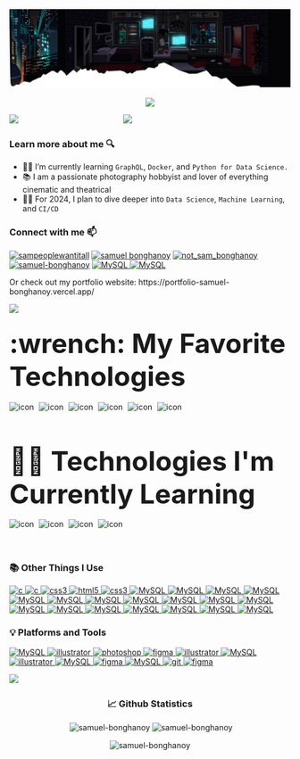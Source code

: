 <img src="top3.png"/>
<p align="center"> <img align="center" src="https://readme-typing-svg.herokuapp.com?font=Press+Start+2P&size=60&duration=4000&pause=700&color=15F7ED&center=true&vCenter=true&random=false&width=1600&height=100&lines=Hello+there!+I'm+Sam;A+Computer+Science+Student;Aspiring+Web+Developer;Anime+and+Photography+nerd+;Data+Science%2FML+enthusiast;and+I+really+hate+C" width="800" /></p> 
<!-- <h2 align="left">📌 About Me</h2> -->
<img src="https://user-images.githubusercontent.com/73097560/115834477-dbab4500-a447-11eb-908a-139a6edaec5c.gif" style="max-width: 100%; display: inline-block;">

<!-- <p align="left">
   &nbsp; &nbsp; &nbsp; &nbsp; &nbsp; 💡&nbsp; Interests: <strong>Full Stack Web Development, Data Science, CI/CD and DevOps, Photography, Graphic Design</strong>
 </p>
 <p align="left">
   &nbsp; &nbsp; &nbsp; &nbsp; &nbsp; 🔍 Currently Learning: <strong>Data Science, GraphQL, Docker.</strong>
 </p>
 <p align="left">
   &nbsp; &nbsp; &nbsp; &nbsp; &nbsp; ✨ Hobbies: <strong>Basketball, Photography, Music, Keyboard Modding. </strong>
 </p>
<p align="left">
  &nbsp; &nbsp; &nbsp; &nbsp; &nbsp;  📫 Contact me through these emails:  <strong> samuelbonghanoy35@gmail.com or 20103261@usc.edu.ph </strong>
 </p>
<p align="left">
  &nbsp; &nbsp; &nbsp; &nbsp; &nbsp;  ⚡ Fun fact: I once sprained my ankle trying to squat 350lbs
</p> -->
<a href="https://github.com/walidbosso">   
<img align="right" src="https://i.pinimg.com/originals/5e/b1/16/5eb11602ed6c805919e0842d1b70cc9a.gif" width="300">
</a>

### Learn more about me 🔍

- 👨‍💻 I’m currently learning `GraphQL`, `Docker`, and `Python for Data Science.`
- 📚 I am a passionate photography hobbyist and lover of everything cinematic and theatrical
- 💪🏼 For 2024, I plan to dive deeper into `Data Science`, `Machine Learning`, and `CI/CD` 

<h3 align="left">Connect with me 📫</h3>
<p align="left">
<a href="https://instagram.com/sampeoplewantitall" target="blank"><img src="https://img.shields.io/badge/Instagram-E4405F?style=for-the-badge&logo=instagram&logoColor=white" alt="sampeoplewantitall" height="30" width="130" /></a>
<a href="https://fb.com/Sampeoplewantitall" target="blank"><img src="https://img.shields.io/badge/Facebook-1877F2?style=for-the-badge&logo=facebook&logoColor=white" alt="samuel bonghanoy" height="30" width="120" /></a>
<a href="https://twitter.com/notsambonghanoy" target="blank"><img src="https://img.shields.io/badge/Twitter-1DA1F2?style=for-the-badge&logo=twitter&logoColor=white" alt="not_sam_bonghanoy" height="30" width="100" /></a>
<a href="https://www.linkedin.com/in/samuel-bonghanoy-55283a250" target="blank"><img  src="https://img.shields.io/badge/LinkedIn-0077B5?style=for-the-badge&logo=linkedin&logoColor=white" alt="samuel-bonghanoy" height="30" width="110" /></a>
<a href="#" target="_blank" rel="noreferrer"> <img src="https://img.shields.io/badge/Twitch-9146FF?style=for-the-badge&logo=twitch&logoColor=white" alt="MySQL" width="100" height="30"/> </a>
<a href="https://open.spotify.com/user/samuleutan" target="_blank" rel="noreferrer"> <img src="https://img.shields.io/badge/Spotify-1ED760?&style=for-the-badge&logo=spotify&logoColor=white" alt="MySQL" width="110" height="30"/> </a>
<!-- <a href="https://github.com/Samuel-Bonghanoy" target="blank"><img src="https://img.shields.io/badge/GitHub-100000?style=for-the-badge&logo=github&logoColor=white" alt="samuel-bonghanoy" height="30" width="110" /></a>
<a href="https://github.com/Samuel-Bonghanoy" target="blank"><img src="https://img.shields.io/badge/Steam-000000?style=for-the-badge&logo=steam&logoColor=white" alt="samuel-bonghanoy" height="30" width="90" /></a>
</p> -->
<p>Or check out my portfolio website: https://portfolio-samuel-bonghanoy.vercel.app/ </p>

<img src="https://user-images.githubusercontent.com/73097560/115834477-dbab4500-a447-11eb-908a-139a6edaec5c.gif" style="max-width: 100%; display: inline-block;">

<h3 ><font size="32px">:wrench: My Favorite Technologies</font></h2>

<div style="display: flex; align-items: flex-start;"><img src="https://techstack-generator.vercel.app/react-icon.svg" alt="icon" width="53" height="53" /><img src="https://techstack-generator.vercel.app/js-icon.svg" alt="icon" width="53" height="53" /><img src="https://techstack-generator.vercel.app/ts-icon.svg" alt="icon" width="53" height="53" /><img src="https://techstack-generator.vercel.app/nginx-icon.svg" alt="icon" width="53" height="53" /><img src="https://techstack-generator.vercel.app/mysql-icon.svg" alt="icon" width="53" height="53" /><img src="https://techstack-generator.vercel.app/python-icon.svg" alt="icon" width="53" height="53" /></div>


<h3 ><font size="32px">👨‍💻 Technologies I'm Currently Learning</font></h2>

<div style="display: flex; align-items: flex-start;"><img src="https://techstack-generator.vercel.app/docker-icon.svg" alt="icon" width="53" height="53" /><img src="https://techstack-generator.vercel.app/kubernetes-icon.svg" alt="icon" width="53" height="53" /><img src="https://techstack-generator.vercel.app/graphql-icon.svg" alt="icon" width="53" height="53" /><img src="https://techstack-generator.vercel.app/aws-icon.svg" alt="icon" width="53" height="53" /></div>

<h3 align="left">📚 Other Things I Use</h4>
<p align="left">
   <a href="https://www.cprogramming.com/" target="_blank" rel="noreferrer"> <img src="https://img.shields.io/badge/C-00599C?style=for-the-badge&logo=c&logoColor=white" alt="c" width="60" height="30"/> </a>  
   <a href="https://www.cprogramming.com/" target="_blank" rel="noreferrer"> <img src="https://img.shields.io/badge/c%23-%23239120.svg?style=for-the-badge&logo=c-sharp&logoColor=white" alt="c" width="50" height="30"/> </a>  
 <a href="https://www.w3schools.com/java/" target="_blank" rel="noreferrer"> <img src="https://img.shields.io/badge/java-%23ED8B00.svg?style=for-the-badge&logo=openjdk&logoColor=white" alt="css3" width="80" height="30"/> </a>
<a href="https://www.w3.org/html/" target="_blank" rel="noreferrer"> <img src="https://img.shields.io/badge/HTML5-E34F26?style=for-the-badge&logo=html5&logoColor=white" alt="html5" width="90" height="30"/> </a>  
<a href="https://www.w3schools.com/css/" target="_blank" rel="noreferrer"> <img src="https://img.shields.io/badge/CSS3-1572B6?style=for-the-badge&logo=css3&logoColor=white" alt="css3" width="80" height="30"/> </a>
    <a href="#" target="_blank" rel="noreferrer"> <img src="https://img.shields.io/badge/Tailwind_CSS-38B2AC?style=for-the-badge&logo=tailwind-css&logoColor=white" alt="MySQL" width="140" height="30"/> </a>
<a href="#" target="_blank" rel="noreferrer"> <img src="https://img.shields.io/badge/styled--components-DB7093?style=for-the-badge&logo=styled-components&logoColor=white" alt="MySQL" width="180" height="30"/> </a>
 <a href="#" target="_blank" rel="noreferrer"> <img src="https://img.shields.io/badge/Bootstrap-563D7C?style=for-the-badge&logo=bootstrap&logoColor=white" alt="MySQL" width="130" height="30"/> </a> 
 <a href="#" target="_blank" rel="noreferrer"> <img src="https://img.shields.io/badge/MUI-%230081CB.svg?style=for-the-badge&logo=mui&logoColor=white" alt="MySQL" width="80" height="30"/> </a> 
   <a href="#" target="_blank" rel="noreferrer"> <img src="https://img.shields.io/badge/Framer-black?style=for-the-badge&logo=framer&logoColor=blue" alt="MySQL" width="100" height="30"/> </a>
<a href="#" target="_blank" rel="noreferrer"> <img src="https://img.shields.io/badge/Next-black?style=for-the-badge&logo=next.js&logoColor=white" alt="MySQL" width="90" height="30"/> </a>
   <a href="#" target="_blank" rel="noreferrer"> <img src="https://img.shields.io/badge/redux-%23593d88.svg?style=for-the-badge&logo=redux&logoColor=white" alt="MySQL" width="100" height="30"/> </a>
    <a href="#" target="_blank" rel="noreferrer"> <img src="https://img.shields.io/badge/express.js-%23404d59.svg?style=for-the-badge&logo=express&logoColor=%2361DAFB" alt="MySQL" width="130" height="30"/> </a>
    <a href="#" target="_blank" rel="noreferrer"> <img src="https://img.shields.io/badge/Sequelize-52B0E7?style=for-the-badge&logo=Sequelize&logoColor=white" alt="MySQL" width="120" height="30"/> </a>
   <a href="#" target="_blank" rel="noreferrer"> <img src="https://img.shields.io/badge/JWT-black?style=for-the-badge&logo=JSON%20web%20tokens" alt="MySQL" width="80" height="30"/> </a>
  <a href="#" target="_blank" rel="noreferrer"> <img src="https://img.shields.io/badge/MongoDB-%234ea94b.svg?style=for-the-badge&logo=mongodb&logoColor=white" alt="MySQL" width=120" height="30"/> </a>
<a href="#" target="_blank" rel="noreferrer"> <img src="https://img.shields.io/badge/postgres-%23316192.svg?style=for-the-badge&logo=postgresql&logoColor=white" alt="MySQL" width=120" height="30"/> </a>
   <a href="#" target="_blank" rel="noreferrer"> <img src="https://img.shields.io/badge/Supabase-3ECF8E?style=for-the-badge&logo=supabase&logoColor=white" alt="MySQL" width=120" height="30"/> </a>
   <a href="#" target="_blank" rel="noreferrer"> <img src="https://img.shields.io/badge/firebase-%23039BE5.svg?style=for-the-badge&logo=firebase" alt="MySQL" width=120" height="30"/> </a>
   <a href="#" target="_blank" rel="noreferrer"> <img src="https://img.shields.io/badge/.NET-5C2D91?style=for-the-badge&logo=.net&logoColor=white" alt="MySQL" width=90" height="30"/> </a>
      <a href="#" target="_blank" rel="noreferrer"> <img src="https://img.shields.io/badge/Pandas-2C2D72?style=for-the-badge&logo=pandas&logoColor=white" alt="MySQL" width="100" height="30"/> </a>
   <a href="#" target="_blank" rel="noreferrer"> <img src="https://img.shields.io/badge/numpy-%23013243.svg?style=for-the-badge&logo=numpy&logoColor=white" alt="MySQL" width="100" height="30"/> </a>
    <a href="#" target="_blank" rel="noreferrer"> <img src="https://img.shields.io/badge/Matplotlib-%23ffffff.svg?style=for-the-badge&logo=Matplotlib&logoColor=black" alt="MySQL" width="120" height="30"/> </a>




<h3 align="left">💡 Platforms and Tools</h4>
<p align="left">
<a href="#" target="_blank" rel="noreferrer"> <img src="https://img.shields.io/badge/Windows-0078D6?style=for-the-badge&logo=windows&logoColor=white" alt="MySQL" width="120" height="30"/> </a>
<a href="https://www.adobe.com/in/products/illustrator.html" target="_blank" rel="noreferrer"> <img src="https://img.shields.io/badge/Visual_Studio_Code-0078D4?style=for-the-badge&logo=visual%20studio%20code&logoColor=white" alt="illustrator" width="210" height="30"/> </a>
<!-- <a href="#" target="_blank" rel="noreferrer"> <img src="https://img.shields.io/badge/Google_chrome-4285F4?style=for-the-badge&logo=Google-chrome&logoColor=white" alt="MySQL" width="180" height="30"/> </a> -->
<a href="https://www.photoshop.com/en" target="_blank" rel="noreferrer"> <img src="https://img.shields.io/badge/Adobe%20Photoshop-31A8FF?style=for-the-badge&logo=Adobe%20Photoshop&logoColor=black" alt="photoshop" width="180" height="30"/> </a>
   <a href="#" target="_blank" rel="noreferrer"> <img src="https://img.shields.io/badge/Adobe%20Lightroom-31A8FF.svg?style=for-the-badge&logo=Adobe%20Lightroom&logoColor=white" alt="figma" width="180" height="30"/> </a>
<a href="https://img.shields.io/badge/netlify-%23000000.svg?style=for-the-badge&logo=netlify&logoColor=#00C7B7" target="_blank" rel="noreferrer"> <img src="https://img.shields.io/badge/netlify-%23000000.svg?style=for-the-badge&logo=netlify&logoColor=#00C7B7" alt="illustrator" width="105" height="30"/> </a>
 <a href="#" target="_blank" rel="noreferrer"> <img src="https://img.shields.io/badge/NPM-%23000000.svg?style=for-the-badge&logo=npm&logoColor=white" alt="MySQL" width=100" height="30"/> </a>
<a href="https://www.adobe.com/in/products/illustrator.html" target="_blank" rel="noreferrer"> <img src="https://img.shields.io/badge/vercel-%23000000.svg?style=for-the-badge&logo=vercel&logoColor=white" alt="illustrator" width="110" height="30"/> </a>
   <a href="#" target="_blank" rel="noreferrer"> <img src="https://img.shields.io/badge/NODEMON-%23323330.svg?style=for-the-badge&logo=nodemon&logoColor=%BBDEAD" alt="MySQL" width="120" height="30"/> </a>
<a href="#" target="_blank" rel="noreferrer"> <img src="https://img.shields.io/badge/-jest-%23C21325?style=for-the-badge&logo=jest&logoColor=white" alt="figma" width="95" height="30"/> </a>
<a href="#" target="_blank" rel="noreferrer"> <img src="https://img.shields.io/badge/Postman-FF6C37?style=for-the-badge&logo=postman&logoColor=white" alt="MySQL" width="120" height="30"/> </a>
<a href="https://git-scm.com/" target="_blank" rel="noreferrer"> <img src="https://img.shields.io/badge/GIT-E44C30?style=for-the-badge&logo=git&logoColor=white" alt="git" width="70" height="30"/> </a> 
<a href="https://www.figma.com/" target="_blank" rel="noreferrer"> <img src="https://img.shields.io/badge/Figma-F24E1E?style=for-the-badge&logo=figma&logoColor=white" alt="figma" width="95" height="30"/> </a>   

<!-- <a href="#" target="_blank" rel="noreferrer"> <img src="https://img.shields.io/badge/Codewars-B1361E?style=for-the-badge&logo=Codewars&logoColor=white" alt="figma" width="125" height="30"/> </a> -->
</p>

<!-- <h2 align="left">🌱 Currently Learning</h2>
<p align="left">
 <a href="#" target="_blank" rel="noreferrer"> <img src="https://img.shields.io/badge/typescript-%23007ACC.svg?style=for-the-badge&logo=typescript&logoColor=white" alt="MySQL" width=140" height="30"/> </a>
  <a href="https://www.cprogramming.com/" target="_blank" rel="noreferrer"> <img src="https://img.shields.io/badge/C-00599C?style=for-the-badge&logo=c&logoColor=white" alt="c" width="60" height="30"/> </a>  
<a href="#" target="_blank" rel="noreferrer"> <img src="https://img.shields.io/badge/MongoDB-%234ea94b.svg?style=for-the-badge&logo=mongodb&logoColor=white" alt="MySQL" width=130" height="30"/> </a>
 <a href="#" target="_blank" rel="noreferrer"> <img src="https://img.shields.io/badge/express.js-%23404d59.svg?style=for-the-badge&logo=express&logoColor=%2361DAFB" alt="MySQL" width="130" height="30"/> </a>
 <a href="#" target="_blank" rel="noreferrer"> <img src="https://img.shields.io/badge/React-20232A?style=for-the-badge&logo=react&logoColor=61DAFB" alt="MySQL" width="100" height="30"/> </a>
 <a href="#" target="_blank" rel="noreferrer"> <img src="https://img.shields.io/badge/node.js-6DA55F?style=for-the-badge&logo=node.js&logoColor=white" alt="figma" width="110" height="30"/> </a>
</p> -->
<img src="https://user-images.githubusercontent.com/73097560/115834477-dbab4500-a447-11eb-908a-139a6edaec5c.gif" style="max-width: 100%; display: inline-block;">
<h3 align="center">📈 Github Statistics</h2>

<p align="center">&nbsp;<img align="center" width="400" src="https://github-readme-stats-git-masterrstaa-rickstaa.vercel.app/api?username=samuel-bonghanoy&theme=tokyonight&show_icons=true&locale=en" alt="samuel-bonghanoy" /> <img align="center" width="400" src="https://github-readme-streak-stats.herokuapp.com/?user=samuel-bonghanoy&theme=tokyonight" alt="samuel-bonghanoy" </p>

<!-- <p align="right"><img align="right" src="https://github-readme-streak-stats.herokuapp.com/?user=samuel-bonghanoy&theme=tokyonight" alt="samuel-bonghanoy" /></p> -->
<!-- <img align="justify" src="https://github-readme-stats.vercel.app/api/top-langs?username=samuel-bonghanoy&theme=tokyonight&show_icons=true&locale=en&layout=compact" alt="samuel-bonghanoy" /> -->
<!-- <p align="center"><img align="center" width="400" src="https://github-readme-stats.vercel.app/api/top-langs?username=samuel-bonghanoy&theme=tokyonight&show_icons=true&locale=en&layout=compact" alt="samuel-bonghanoy" /></p> -->

<!-- <p align="center"><img align="center" width="400" src="https://github-readme-stats.vercel.app/api/top-langs?username=samuel-bonghanoy&show_icons=true&locale=en&layout=compact" alt="samuel-bonghanoy" /></p>
 -->
<p align="center"><img align="center"  width="400" src="https://github-readme-stats-git-masterrstaa-rickstaa.vercel.app/api/top-langs?username=samuel-bonghanoy&show_icons=true&theme=tokyonight&show_icons=true&langs_count=8&locale=en&layout=compact" alt="samuel-bonghanoy" /></p>
